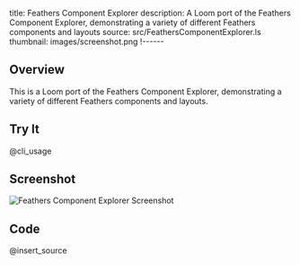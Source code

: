 title: Feathers Component Explorer
description: A Loom port of the Feathers Component Explorer, demonstrating a variety of different Feathers components and layouts
source: src/FeathersComponentExplorer.ls
thumbnail: images/screenshot.png
!------

## Overview
This is a Loom port of the Feathers Component Explorer, demonstrating a variety of different Feathers components and layouts.

## Try It
@cli_usage

## Screenshot
![Feathers Component Explorer Screenshot](images/screenshot.png)

## Code
@insert_source

